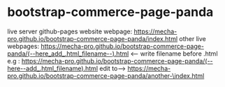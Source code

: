 # bootstrap-commerce-page-panda

live server github-pages
website
webpage: https://mecha-pro.github.io/bootstrap-commerce-page-panda/index.html 
other live webpages: 
https://mecha-pro.github.io/bootstrap-commerce-page-panda/(--here_add_.html_filename--).html <-- write filename before .html 
e.g :
https://mecha-pro.github.io/bootstrap-commerce-page-panda/(--here--add_.html_filename).html
edit to--> 
https://mecha-pro.github.io/bootstrap-commerce-page-panda/another-\index.html